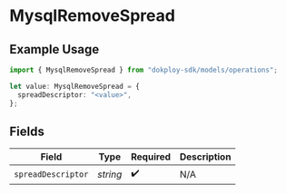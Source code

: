 # MysqlRemoveSpread

## Example Usage

```typescript
import { MysqlRemoveSpread } from "dokploy-sdk/models/operations";

let value: MysqlRemoveSpread = {
  spreadDescriptor: "<value>",
};
```

## Fields

| Field              | Type               | Required           | Description        |
| ------------------ | ------------------ | ------------------ | ------------------ |
| `spreadDescriptor` | *string*           | :heavy_check_mark: | N/A                |